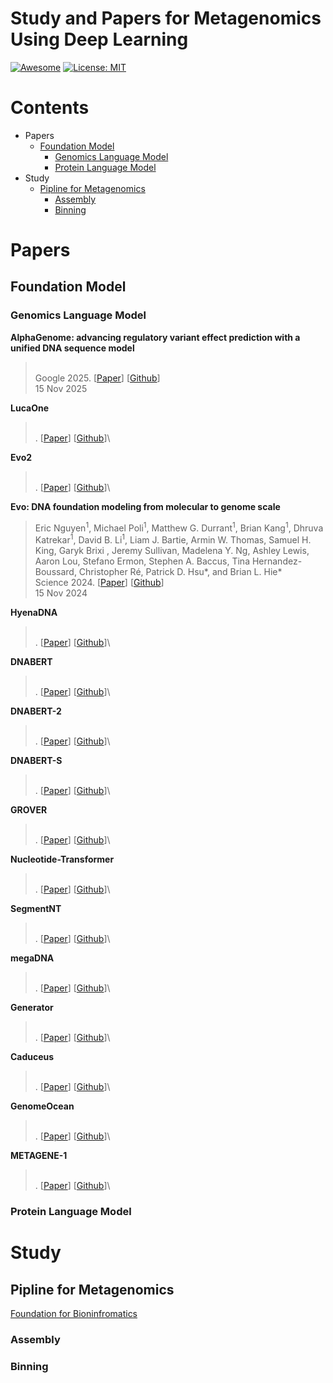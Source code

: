 # Study and Papers for Metagenomics Using Deep Learning 

[![Awesome](https://cdn.rawgit.com/sindresorhus/awesome/d7305f38d29fed78fa85652e3a63e154dd8e8829/media/badge.svg)]([https://github.com/hee9joon/Awesome-Diffusion-Models](https://github.com/smiles724/Awesome-Diffusion-Models-in-Molecules)) 
[![License: MIT](https://img.shields.io/badge/License-MIT-green.svg)](https://opensource.org/licenses/MIT)

# Contents

- Papers
  - [Foundation Model](#Foundation-Model)
    - [Genomics Language Model](#Genomics-Language-Model)
    - [Protein Language Model](#Protein-Language-Model)
- Study
  - [Pipline for Metagenomics](#Pipline-for-Metagenomics)
    - [Assembly](#Assembly)
    - [Binning](#Binning)

# Papers

## Foundation Model

### Genomics Language Model 

**AlphaGenome: advancing regulatory variant effect prediction with a unified DNA sequence model**  
> \
> Google 2025. [[Paper]()] [[Github]()]\
> 15 Nov 2025

**LucaOne**  
> \
> . [[Paper]()] [[Github]()]\
>

**Evo2**  
> \
> . [[Paper]()] [[Github]()]\
> 

**Evo: DNA foundation modeling from molecular to genome scale**      
> Eric Nguyen<sup>1</sup>, Michael Poli<sup>1</sup>, Matthew G. Durrant<sup>1</sup>, Brian Kang<sup>1</sup>, Dhruva Katrekar<sup>1</sup>, David B. Li<sup>1</sup>, Liam J. Bartie, Armin W. Thomas, Samuel H. King, Garyk Brixi , Jeremy Sullivan, Madelena Y. Ng, Ashley Lewis, Aaron Lou, Stefano Ermon, Stephen A. Baccus, Tina Hernandez-Boussard, Christopher Ré, Patrick D. Hsu*, and Brian L. Hie*\
> Science 2024. [[Paper](https://www.science.org/doi/10.1126/science.ado9336)] [[Github](https://github.com/evo-design/evo)]\
> 15 Nov 2024

**HyenaDNA**  
> \
> . [[Paper]()] [[Github]()]\
>

**DNABERT**  
> \
> . [[Paper]()] [[Github]()]\
> 

**DNABERT-2**  
> \
> . [[Paper]()] [[Github]()]\
> 

**DNABERT-S**  
> \
> . [[Paper]()] [[Github]()]\
>

**GROVER**  
> \
> . [[Paper]()] [[Github]()]\
>

**Nucleotide-Transformer**  
> \
> . [[Paper]()] [[Github]()]\
>

**SegmentNT**  
> \
> . [[Paper]()] [[Github]()]\
>

**megaDNA**  
> \
> . [[Paper]()] [[Github]()]\
>


**Generator**  
> \
> . [[Paper]()] [[Github]()]\
>

**Caduceus**  
> \
> . [[Paper]()] [[Github]()]\
> 

**GenomeOcean**  
> \
> . [[Paper]()] [[Github]()]\
> 

**METAGENE-1**  
> \
> . [[Paper]()] [[Github]()]\
> 


### Protein Language Model 

# Study 

## Pipline for Metagenomics

[Foundation for Bioninfromatics](https://asa-blog.netlify.app/mindmap/)

### Assembly

### Binning
